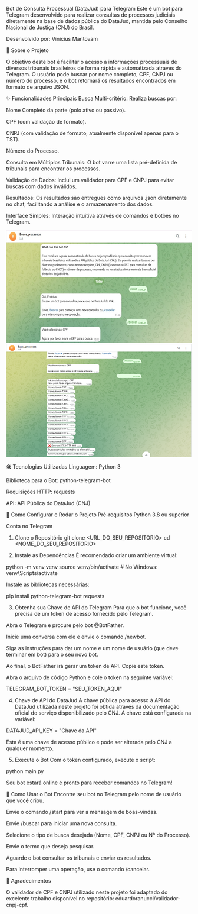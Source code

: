 Bot de Consulta Processual (DataJud) para Telegram
Este é um bot para Telegram desenvolvido para realizar consultas de processos judiciais diretamente na base de dados pública do DataJud, mantida pelo Conselho Nacional de Justiça (CNJ) do Brasil.

Desenvolvido por: Vinicius Mantovam

📖 Sobre o Projeto

O objetivo deste bot é facilitar o acesso a informações processuais de diversos tribunais brasileiros de forma rápida e automatizada através do Telegram. O usuário pode buscar por nome completo, CPF, CNPJ ou número do processo, e o bot retornará os resultados encontrados em formato de arquivo JSON.

✨ Funcionalidades Principais
Busca Multi-critério: Realiza buscas por:

Nome Completo da parte (polo ativo ou passivo).

CPF (com validação de formato).

CNPJ (com validação de formato, atualmente disponível apenas para o TST).

Número do Processo.

Consulta em Múltiplos Tribunais: O bot varre uma lista pré-definida de tribunais para encontrar os processos.

Validação de Dados: Inclui um validador para CPF e CNPJ para evitar buscas com dados inválidos.

Resultados: Os resultados são entregues como arquivos .json diretamente no chat, facilitando a análise e o armazenamento dos dados.

Interface Simples: Interação intuitiva através de comandos e botões no Telegram.

 <img src= "Telegram Web - Google Chrome.jpg" width="550" height="305" />

 <img src= "Telegram Web - Google Chrome.png" width="550" height="305" />


🛠️ Tecnologias Utilizadas
Linguagem: Python 3

Biblioteca para o Bot: python-telegram-bot

Requisições HTTP: requests

API: API Pública do DataJud (CNJ)

🚀 Como Configurar e Rodar o Projeto
Pré-requisitos
Python 3.8 ou superior

Conta no Telegram

1. Clone o Repositório
git clone <URL_DO_SEU_REPOSITORIO>
cd <NOME_DO_SEU_REPOSITORIO>

2. Instale as Dependências
É recomendado criar um ambiente virtual:

python -m venv venv
source venv/bin/activate  # No Windows: venv\Scripts\activate

Instale as bibliotecas necessárias:

pip install python-telegram-bot requests

3. Obtenha sua Chave de API do Telegram
Para que o bot funcione, você precisa de um token de acesso fornecido pelo Telegram.

Abra o Telegram e procure pelo bot @BotFather.

Inicie uma conversa com ele e envie o comando /newbot.

Siga as instruções para dar um nome e um nome de usuário (que deve terminar em bot) para o seu novo bot.

Ao final, o BotFather irá gerar um token de API. Copie este token.

Abra o arquivo de código Python e cole o token na seguinte variável:

TELEGRAM_BOT_TOKEN = "SEU_TOKEN_AQUI"

4. Chave de API do DataJud
A chave pública para acesso à API do DataJud utilizada neste projeto foi obtida através da documentação oficial do serviço disponibilizado pelo CNJ. A chave está configurada na variável:

DATAJUD_API_KEY = "Chave da API"

Esta é uma chave de acesso público e pode ser alterada pelo CNJ a qualquer momento.

5. Execute o Bot
Com o token configurado, execute o script:

python main.py

Seu bot estará online e pronto para receber comandos no Telegram!

🤖 Como Usar o Bot
Encontre seu bot no Telegram pelo nome de usuário que você criou.

Envie o comando /start para ver a mensagem de boas-vindas.

Envie /buscar para iniciar uma nova consulta.

Selecione o tipo de busca desejada (Nome, CPF, CNPJ ou Nº do Processo).

Envie o termo que deseja pesquisar.

Aguarde o bot consultar os tribunais e enviar os resultados.

Para interromper uma operação, use o comando /cancelar.

🙏 Agradecimentos

O validador de CPF e CNPJ utilizado neste projeto foi adaptado do excelente trabalho disponível no repositório: eduardoranucci/validador-cnpj-cpf.
